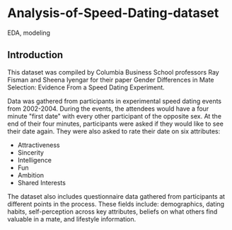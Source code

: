 # Analysis-of-Speed-Dating-dataset
EDA, modeling
## Introduction
This dataset was compiled by Columbia Business School professors Ray Fisman and Sheena Iyengar for their paper Gender Differences in Mate Selection: Evidence From a Speed Dating Experiment.

Data was gathered from participants in experimental speed dating events from 2002-2004. During the events, the attendees would have a four minute "first date" with every other participant of the opposite sex. At the end of their four minutes, participants were asked if they would like to see their date again. They were also asked to rate their date on six attributes:

- Attractiveness
- Sincerity
- Intelligence
- Fun
- Ambition
- Shared Interests

The dataset also includes questionnaire data gathered from participants at different points in the process. These fields include: demographics, dating habits, self-perception across key attributes, beliefs on what others find valuable in a mate, and lifestyle information.
